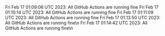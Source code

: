Fri Feb 17 01:09:06 UTC 2023: All GitHub Actions are running fine
Fri Feb 17 01:10:14 UTC 2023: All GitHub Actions are running fine
Fri Feb 17 01:11:09 UTC 2023: All GitHub Actions are running fine
Fri Feb 17 01:13:50 UTC 2023: All GitHub Actions are running fine\n
Fri Feb 17 01:14:42 UTC 2023: All GitHub Actions are running fine\n
